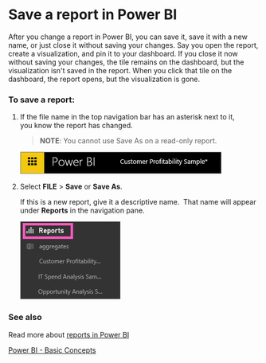 ﻿<properties
   pageTitle="Save a report in Power BI"
   description="Save a report in Power BI"
   services="powerbi"
   documentationCenter=""
   authors="mihart"
   manager="mblythe"
   editor=""
   tags=""
   qualityFocus="no"
   qualityDate=""/>

<tags
   ms.service="powerbi"
   ms.devlang="NA"
   ms.topic="article"
   ms.tgt_pltfrm="NA"
   ms.workload="powerbi"
   ms.date="01/19/2016"
   ms.author="mihart"/>
# Save a report in Power BI

After you change a report in Power BI, you can save it, save it with a new name, or just close it without saving your changes. Say you open the report, create a visualization, and pin it to your dashboard. If you close it now without saving your changes, the tile remains on the dashboard, but the visualization isn't saved in the report. When you click that tile on the dashboard, the report opens, but the visualization is gone.

### To save a report:

1.  If the file name in the top navigation bar has an asterisk next to it, you know the report has changed.

    >**NOTE**: You cannot use Save As on a read-only report.

    ![](media/powerbi-service-save-a-report/savereport1.png)

2.  Select **FILE** \> **Save** or **Save As**.

    If this is a new report, give it a descriptive name.  That name will appear under **Reports** in the navigation pane.

    ![](media/powerbi-service-save-a-report/savereport3b.png)


### See also

Read more about [reports in Power BI](powerbi-service-reports.md)

[Power BI - Basic Concepts](powerbi-service-basic-concepts.md)*﻿*
